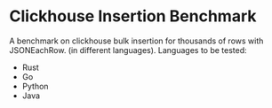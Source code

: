 # Clickhouse Insertion Benchmark
A benchmark on clickhouse bulk insertion for thousands of rows with JSONEachRow. (in different languages).
Languages to be tested:
- Rust
- Go
- Python
- Java
